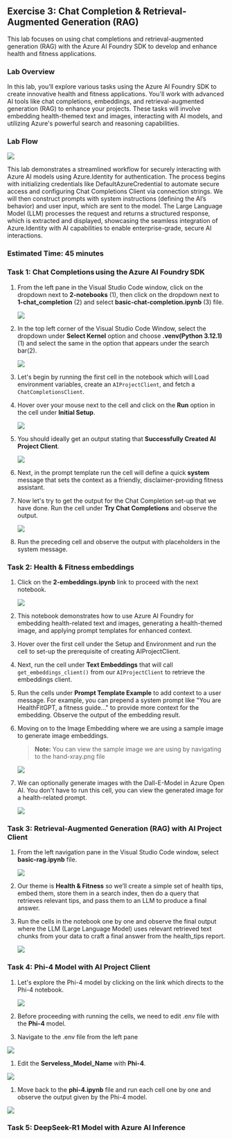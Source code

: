 ## Exercise 3: Chat Completion & Retrieval-Augmented Generation (RAG)

This lab focuses on using chat completions and retrieval-augmented generation (RAG) with the Azure AI Foundry SDK to develop and enhance health and fitness applications.

### Lab Overview

In this lab, you’ll explore various tasks using the Azure AI Foundry SDK to create innovative health and fitness applications. You'll work with advanced AI tools like chat completions, embeddings, and retrieval-augmented generation (RAG) to enhance your projects. These tasks will involve embedding health-themed text and images, interacting with AI models, and utilizing Azure's powerful search and reasoning capabilities.

### Lab Flow

![](/images/chat1.png)

This lab demonstrates a streamlined workflow for securely interacting with Azure AI models using Azure.Identity for authentication. The process begins with initializing credentials like DefaultAzureCredential to automate secure access and configuring Chat Completions Client via connection strings. We will then construct prompts with system instructions (defining the AI’s behavior) and user input, which are sent to the model. The Large Language Model (LLM) processes the request and returns a structured response, which is extracted and displayed, showcasing the seamless integration of Azure.Identity with AI capabilities to enable enterprise-grade, secure AI interactions.

### Estimated Time: 45 minutes

### Task 1: Chat Completions using the Azure AI Foundry SDK

1. From the left pane in the Visual Studio Code window, click on the dropdown next to **2-notebooks** (1), then click on the dropdown next to **1-chat_completion** (2) and select **basic-chat-completion.ipynb** (3) file.

   ![](/images/ai1.png)

1. In the top left corner of the Visual Studio Code Window, select the dropdown under **Select Kernel** option and choose **.venv(Python 3.12.1)** (1) and select the same in the option that appears under the search bar(2).

   ![](/images/ai2.png)

1. Let's begin by running the first cell in the notebook which will Load environment variables, create an `AIProjectClient`, and fetch a `ChatCompletionsClient`.

1. Hover over your mouse next to the cell and click on the **Run** option in the cell under **Initial Setup**.

   ![](/images/ai3.png)

1. You should ideally get an output stating that **Successfully Created AI Project Client**.

   ![](/images/ai5.png)

1. Next, in the prompt template run the cell will define a quick **system** message that sets the context as a friendly, disclaimer-providing fitness assistant.

1. Now let's try to get the output for the Chat Completion set-up that we have done. Run the cell under **Try Chat Completions** and observe the output.

   ![](/images/ai6.png)

1. Run the preceding cell and observe the output with placeholders in the system message.

### Task 2: Health & Fitness embeddings

1. Click on the **2-embeddings.ipynb** link to proceed with the next notebook.

   ![](/images/ai7.png)

1. This notebook demonstrates how to use Azure AI Foundry for embedding health-related text and images, generating a health-themed image, and applying prompt templates for enhanced context.

1. Hover over the first cell under the Setup and Environment and run the cell to set-up the prerequisite of creating AIProjectClient.

1. Next, run the cell under  **Text Embeddings** that will call `get_embeddings_client()` from our `AIProjectClient` to retrieve the embeddings client.

1. Run the cells under **Prompt Template Example** to  add context to a user message. For example, you can prepend a system prompt like "You are HealthFitGPT, a fitness guide..." to provide more context for the embedding. Observe the output of the embedding result.

1. Moving on to the Image Embedding where we are using a sample image to generate image embeddings.

   >**Note:** You can view the sample image we are using by navigating to the hand-xray.png file

     ![](/images/ai8.png)

1. We can optionally generate images with the Dall-E-Model in Azure Open AI. You don't have to run this cell, you can view the generated image for a health-related prompt.

   ![](/images/ai9.png)

### Task 3: Retrieval-Augmented Generation (RAG) with AI Project Client

1. From the left navigation pane in the Visual Studio Code window, select **basic-rag.ipynb** file.

   ![](/images/ai10.png)

1. Our theme is **Health & Fitness** so we’ll create a simple set of health tips, embed them, store them in a search index, then do a query that retrieves relevant tips, and pass them to an LLM to produce a final answer.

1. Run the cells in the notebook one by one and observe the final output where the LLM (Large Language Model) uses relevant retrieved text chunks from your data to craft a final answer from the health_tips report.

   ![](/images/ai11.png)

### Task 4: Phi-4 Model with AI Project Client 

1. Let's explore the Phi-4 model by clicking on the  link which directs to the Phi-4 notebook.

   ![](/images/ai12.png)

1. Before proceeding with running the cells, we need to edit .env file with the **Phi-4** model.
   
1. Navigate to the .env file from the left pane 

  ![](/images/ai13.png)

1. Edit the **Serveless_Model_Name** with **Phi-4**.

  ![](/images/ai14.png)

1. Move back to the **phi-4.ipynb** file and run each cell one by one and observe the output given by the Phi-4 model.  

  ![](/images/ai15.png)

### Task 5: DeepSeek-R1 Model with Azure AI Inference 




  


   
